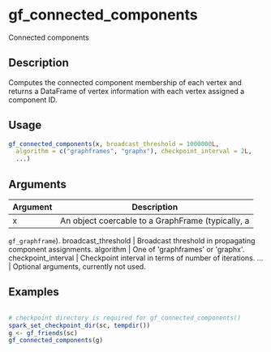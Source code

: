 # gf_connected_components


Connected components




## Description

Computes the connected component membership of each vertex and returns a DataFrame
   of vertex information with each vertex assigned a component ID.





## Usage
```r
gf_connected_components(x, broadcast_threshold = 1000000L,
  algorithm = c("graphframes", "graphx"), checkpoint_interval = 2L,
  ...)
```




## Arguments


Argument      |Description
------------- |----------------
x | An object coercable to a GraphFrame (typically, a
``gf_graphframe``).
broadcast_threshold | Broadcast threshold in propagating component assignments.
algorithm | One of 'graphframes' or 'graphx'.
checkpoint_interval | Checkpoint interval in terms of number of iterations.
... | Optional arguments, currently not used.






## Examples

```r

# checkpoint directory is required for gf_connected_components()
spark_set_checkpoint_dir(sc, tempdir())
g <- gf_friends(sc)
gf_connected_components(g)

```




